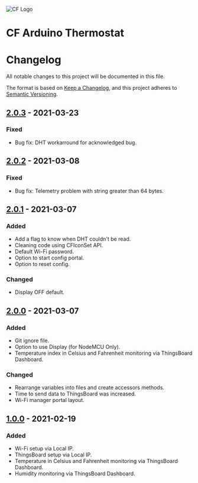 ![CF Logo](https://cftechsol.com/wp-content/uploads/2017/12/caiofrota-logo-300x171.png)

# CF Arduino Thermostat

# Changelog

All notable changes to this project will be documented in this file.

The format is based on [Keep a Changelog](https://keepachangelog.com/en/1.0.0/),
and this project adheres to [Semantic Versioning](https://semver.org/spec/v2.0.0.html).

## [2.0.3] - 2021-03-23
### Fixed

- Bug fix: DHT workarround for acknowledged bug.

## [2.0.2] - 2021-03-08
### Fixed

- Bug fix: Telemetry problem with string greater than 64 bytes.

## [2.0.1] - 2021-03-07
### Added

- Add a flag to know when DHT couldn't be read.
- Cleaning code using CFIconSet API.
- Default Wi-Fi password.
- Option to start config portal.
- Option to reset config.

### Changed

- Display OFF default.

## [2.0.0] - 2021-03-07
### Added

- Git ignore file.
- Option to use Display (for NodeMCU Only).
- Temperature index in Celsius and Fahrenheit monitoring via ThingsBoard Dashboard.

### Changed

- Rearrange variables into files and create accessors methods.
- Time to send data to ThingsBoard was increased.
- Wi-Fi manager portal layout.

## [1.0.0] - 2021-02-19
### Added

- Wi-Fi setup via Local IP.
- ThingsBoard setup via Local IP.
- Temperature in Celsius and Fahrenheit monitoring via ThingsBoard Dashboard.
- Humidity monitoring via ThingsBoard Dashboard.

[2.0.3]: https://github.com/caiofrota/cf-arduino-thermostat/compare/v2.0.2...v2.0.3
[2.0.2]: https://github.com/caiofrota/cf-arduino-thermostat/compare/v2.0.1...v2.0.2
[2.0.1]: https://github.com/caiofrota/cf-arduino-thermostat/compare/v2.0.0...v2.0.1
[2.0.0]: https://github.com/caiofrota/cf-arduino-thermostat/compare/v1.0.0...v2.0.0
[1.0.0]: https://github.com/caiofrota/cf-arduino-thermostat/releases/tag/v1.0.0